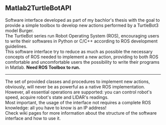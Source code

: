 ## Matlab2TurtleBotAPI

Software interface developed as part of my bachlor's thesis with the goal to provide a simple toolbox to develop new actions performed by a TurtleBot3 model Burger.<br>
The TurtleBot series run Robot Operating System (ROS), encouraging users to write their softwares in Python or C/C++ according to ROS development guidelines.<br>
This software interface try to reduce as much as possible the necessary concepts of ROS needed to implement a new action, providing to both ROS comfortable and uncomfortable users the possibility to write their programs in Matlab.
**Need ROS Toolbox to run.**

---

The set of provided classes and procedures to implement new actions, obviously, will never be as powerful as a native ROS implementation.<br>
However, all essential operations are supported: you can control robot's speed, acquire robot's state and LIDAR's readings.<br>
Most important, the usage of the interface not requires a complete ROS knowledge: all you have to know is an IP address!<br>
Check wiki pages for more information about the structure of the software interface and how to use it. 